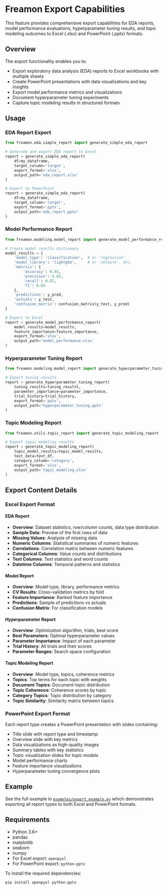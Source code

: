 # Freamon Export Capabilities

This feature provides comprehensive export capabilities for EDA reports, model performance evaluations, hyperparameter tuning results, and topic modeling outcomes to Excel (.xlsx) and PowerPoint (.pptx) formats.

## Overview

The export functionality enables you to:

- Export exploratory data analysis (EDA) reports to Excel workbooks with multiple sheets
- Create PowerPoint presentations with data visualizations and key insights
- Export model performance metrics and visualizations
- Document hyperparameter tuning experiments
- Capture topic modeling results in structured formats 

## Usage

### EDA Report Export

```python
from freamon.eda.simple_report import generate_simple_eda_report

# Generate and export EDA report to Excel
report = generate_simple_eda_report(
    df=my_dataframe,
    target_column='target',
    export_format='xlsx',
    output_path='eda_report.xlsx'
)

# Export to PowerPoint
report = generate_simple_eda_report(
    df=my_dataframe,
    target_column='target',
    export_format='pptx',
    output_path='eda_report.pptx'
)
```

### Model Performance Report

```python
from freamon.modeling.model_report import generate_model_performance_report

# Create model results dictionary
model_results = {
    'model_type': 'classification',  # or 'regression'
    'model_library': 'lightgbm',     # or 'sklearn', etc.
    'metrics': {
        'accuracy': 0.85,
        'precision': 0.83,
        'recall': 0.87,
        'f1': 0.85
    },
    'predictions': y_pred,
    'actuals': y_test,
    'confusion_matrix': confusion_matrix(y_test, y_pred)
}

# Export to Excel
report = generate_model_performance_report(
    model_results=model_results,
    feature_importance=feature_importance,
    export_format='xlsx',
    output_path='model_performance.xlsx'
)
```

### Hyperparameter Tuning Report

```python
from freamon.modeling.model_report import generate_hyperparameter_tuning_report

# Export tuning results
report = generate_hyperparameter_tuning_report(
    tuning_results=tuning_results,
    parameter_importance=parameter_importance,
    trial_history=trial_history,
    export_format='pptx',
    output_path='hyperparameter_tuning.pptx'
)
```

### Topic Modeling Report

```python
from freamon.utils.topic_report import generate_topic_modeling_report

# Export topic modeling results
report = generate_topic_modeling_report(
    topic_model_results=topic_model_results,
    text_data=text_df,
    category_column='category',
    export_format='xlsx',
    output_path='topic_modeling.xlsx'
)
```

## Export Content Details

### Excel Export Format

#### EDA Report
- **Overview**: Dataset statistics, row/column counts, data type distribution
- **Sample Data**: Preview of the first rows of data
- **Missing Values**: Analysis of missing data
- **Numeric Columns**: Statistical summaries of numeric features
- **Correlations**: Correlation matrix between numeric features
- **Categorical Columns**: Value counts and distributions
- **Text Columns**: Text statistics and word counts
- **Datetime Columns**: Temporal patterns and statistics

#### Model Report
- **Overview**: Model type, library, performance metrics
- **CV Results**: Cross-validation metrics by fold
- **Feature Importance**: Ranked feature importance
- **Predictions**: Sample of predictions vs actuals
- **Confusion Matrix**: For classification models

#### Hyperparameter Report
- **Overview**: Optimization algorithm, trials, best score
- **Best Parameters**: Optimal hyperparameter values
- **Parameter Importance**: Impact of each parameter
- **Trial History**: All trials and their scores
- **Parameter Ranges**: Search space configuration

#### Topic Modeling Report
- **Overview**: Model type, topics, coherence metrics
- **Topics**: Top terms for each topic with weights
- **Document Topics**: Document-topic distribution
- **Topic Coherence**: Coherence scores by topic
- **Category Topics**: Topic distribution by category
- **Topic Similarity**: Similarity matrix between topics

### PowerPoint Export Format

Each report type creates a PowerPoint presentation with slides containing:

- Title slide with report type and timestamp
- Overview slide with key metrics
- Data visualizations as high-quality images
- Summary tables with key statistics
- Topic visualization slides for topic models
- Model performance charts
- Feature importance visualizations
- Hyperparameter tuning convergence plots

## Example

See the full example in [`examples/export_example.py`](examples/export_example.py) which demonstrates exporting all report types to both Excel and PowerPoint formats.

## Requirements

- Python 3.6+
- pandas
- matplotlib
- seaborn
- numpy
- For Excel export: `openpyxl`
- For PowerPoint export: `python-pptx`

To install the required dependencies:

```bash
pip install openpyxl python-pptx
```